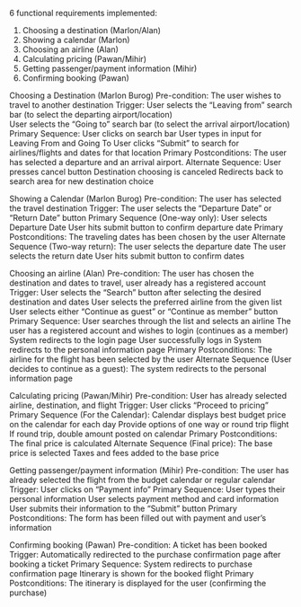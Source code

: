 6 functional requirements implemented: 
1. Choosing a destination (Marlon/Alan) 
2. Showing a calendar (Marlon)
3. Choosing an airline (Alan)
4. Calculating pricing (Pawan/Mihir)
5. Getting passenger/payment information (Mihir)
6. Confirming booking (Pawan)

Choosing a Destination (Marlon Burog)
Pre-condition: The user wishes to travel to another destination
Trigger: 
User selects the “Leaving from” search bar (to select the departing airport/location)  
User selects the “Going to” search bar (to select the arrival airport/location)
Primary Sequence:
User clicks on search bar
User types in input for Leaving From and Going To
User clicks “Submit” to search for airlines/flights and dates for that location
Primary Postconditions: The user has selected a departure and an arrival airport. 
Alternate Sequence:
User presses cancel button
Destination choosing is canceled
Redirects back to search area for new destination choice

Showing a Calendar (Marlon Burog)
Pre-condition: The user has selected the travel destination
Trigger: The user selects the “Departure Date” or “Return Date” button
Primary Sequence (One-way only):
User selects Departure Date
User hits submit button to confirm departure date
Primary Postconditions: The traveling dates has been chosen by the user
Alternate Sequence (Two-way return):
The user selects the departure date
The user selects the return date
User hits submit button to confirm dates

Choosing an airline (Alan)
Pre-condition: The user has chosen the destination and dates to travel, user already has a registered account
Trigger: 
User selects the “Search” button after selecting the desired destination and dates
User selects the preferred airline from the given list
User selects either “Continue as guest” or “Continue as member” button
Primary Sequence:
User searches through the list and selects an airline
The user has a registered account and wishes to login (continues as a member)
System redirects to the login page
User successfully logs in
System redirects to the personal information page
Primary Postconditions: The airline for the flight has been selected by the user
Alternate Sequence (User decides to continue as a guest):
The system redirects to the personal information page

Calculating pricing (Pawan/Mihir)
Pre-condition: User has already selected airline, destination, and flight
Trigger: User clicks “Proceed to pricing”
Primary Sequence (For the Calendar):
Calendar displays best budget price on the calendar for each day
Provide options of one way or round trip flight
If round trip, double amount posted on calendar
Primary Postconditions: The final price is calculated
Alternate Sequence (Final price):
The base price is selected
Taxes and fees added to the base price

Getting passenger/payment information (Mihir)
Pre-condition: The user has already selected the flight from the budget calendar or regular calendar
Trigger: User clicks on “Payment info”
Primary Sequence:
User types their personal information
User selects payment method and card information
User submits their information to the “Submit” button
Primary Postconditions: The form has been filled out with payment and user’s information

Confirming booking (Pawan)
Pre-condition: A ticket has been booked
Trigger: Automatically redirected to the purchase confirmation page after booking a ticket
Primary Sequence:
System redirects to purchase confirmation page
Itinerary is shown for the booked flight 
Primary Postconditions: The itinerary is displayed for the user (confirming the purchase)


